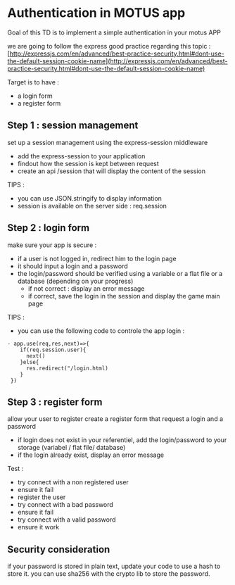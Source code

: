 # Authentication in MOTUS app

Goal of this TD is to implement a simple authentication in your motus APP

we are going to follow the express good practice regarding this topic :
[http://expressjs.com/en/advanced/best-practice-security.html#dont-use-the-default-session-cookie-name](http://expressjs.com/en/advanced/best-practice-security.html#dont-use-the-default-session-cookie-name)

Target is to have : 
- a login form
- a register form

## Step 1 : session management

set up a session management using the express-session middleware
- add the express-session to your application
- findout how the session is kept between request
- create an api /session that will display the content of the session

TIPS : 
- you can use JSON.stringify to display information
- session is available on the server side : req.session


## Step 2 : login form

make sure your app is secure :
- if a user is not logged in, redirect him to the login page 
- it should input a login and a password
- the login/password should be verified using a variable or a flat file or a database (depending on your progress)
    - if not correct : display an error message
    - if correct, save the login in the session and display the game main page

TIPS :
- you can use the following code to controle the app login : 

```
- app.use(req,res,next)=>{
    if(req.session.user){
      next()
    }else{
      res.redirect("/login.html)
    }
 })
```


## Step 3 : register form


allow your user to register 
create a register form that request a login and a password
- if login does not exist in your referentiel, add the login/password to your storage (variabel / flat file/ database)
- if the login already exist, display an error message


Test :
- try connect with a non registered user 
- ensure it fail
- register the user
- try connect with a bad password
- ensure it fail
- try connect with a valid password 
- ensure it work



## Security consideration

if your password is stored in plain text, update your code to use a hash to store it.
you can use sha256 with the crypto lib to store the password.



